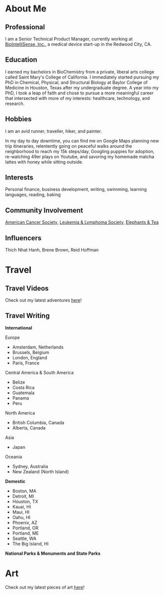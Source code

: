 # About Me
## **Professional**

I am a Senior Technical Product Manager, currently working at [BioIntelliSense, Inc.](https://www.biointellisense.com/), a medical device start-up in the Redwood City, CA. 

## **Education**

I earned my bachelors in BioChemistry from a private, liberal arts college called Saint Mary's College of California. I immediately started pursuing my PhD in Chemical, Physical, and Structural Biology at Baylor College of Medicine in Houston, Texas after my undergraduate degree. A year into my PhD, I took a leap of faith and chose to pursue a more meaningful career that intersected with more of my interests: healthcare, technology, and research. 

## **Hobbies**

I am an avid runner, traveller, hiker, and painter. 

In my day to day downtime, you can find me on Google Maps planning new trip itineraries, relentently going on peaceful walks around the neighborhood to reach my 15k steps/day, Googling puppies for adoption, re-watching 49er plays on Youtube, and savoring my homemade matcha lattes with honey while sitting outside. 

## **Interests**

Personal finance, business development, writing, swimming, learning languages, reading, baking 

## **Community Involvement**

[American Cancer Society](https://www.cancer.org/), [Leukemia & Lymphoma Society](https://www.lls.org/), [Elephants & Tea](https://elephantsandtea.org/)

## **Influencers**

Thich Nhat Hanh, Brene Brown, Reid Hoffman 

# Travel

## Travel Videos 

Check out my latest adventures [here](https://www.youtube.com/@amandaleewong/featured)!

## Travel Writing

**International**

Europe 
- Amsterdam, Netherlands
- Brussels, Belgium
- London, England
- Paris, France 

Central America & South America
- Belize
- Costa Rica
- Guatemala
- Panama
- Peru 

North America 
- British Columbia, Canada
- Alberta, Canada

Asia 
- Japan

Oceania 
- Sydney, Australia
- New Zealand (North Island)

**Domestic**
- Boston, MA
- Detroit, MI
- Houston, TX
- Kauai, HI
- Maui, HI
- Oahu, HI
- Phoenix, AZ
- Portland, OR 
- Portland, ME
- Seattle, WA
- The Big Island, HI

**National Parks & Monuments and State Parks**

# Art 

Check out my latest pieces of art [here](https://amandawong402.wixsite.com/portfolio)! 


